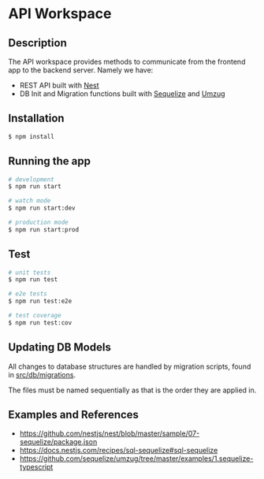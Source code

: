 # API Workspace

## Description
The API workspace provides methods to communicate from the frontend app to the backend server. Namely we have:

- REST API built with [Nest](https://github.com/nestjs/nest)
- DB Init and Migration functions built with [Sequelize](https://sequelize.org/) and [Umzug](https://github.com/sequelize/umzug)


## Installation

```bash
$ npm install
```

## Running the app

```bash
# development
$ npm run start

# watch mode
$ npm run start:dev

# production mode
$ npm run start:prod
```

## Test

```bash
# unit tests
$ npm run test

# e2e tests
$ npm run test:e2e

# test coverage
$ npm run test:cov
```

## Updating DB Models
All changes to database structures are handled by migration scripts, found in [src/db/migrations](./src/db/migrations).

The files must be named sequentially as that is the order they are applied in.

## Examples and References
- https://github.com/nestjs/nest/blob/master/sample/07-sequelize/package.json
- https://docs.nestjs.com/recipes/sql-sequelize#sql-sequelize
- https://github.com/sequelize/umzug/tree/master/examples/1.sequelize-typescript